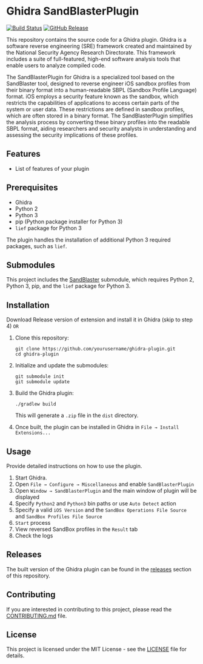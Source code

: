 # Ghidra SandBlasterPlugin

[![Build Status](https://travis-ci.org/yourusername/ghidra-plugin.svg?branch=master)](https://travis-ci.org/yourusername/ghidra-plugin)
[![GitHub Release](https://img.shields.io/github/release/shark4ce/ghidra-plugin.svg)]([https://github.com/yourusername/ghidra-plugin/releases](https://github.com/shark4ce/ghidra-plugin-v2/releases/tag/v1.0.0))

This repository contains the source code for a Ghidra plugin. Ghidra is a software reverse engineering (SRE) framework created and maintained by the National Security Agency Research Directorate. This framework includes a suite of full-featured, high-end software analysis tools that enable users to analyze compiled code.

The SandBlasterPlugin for Ghidra is a specialized tool based on the SandBlaster tool, designed to reverse engineer iOS sandbox profiles from their binary format into a human-readable SBPL (Sandbox Profile Language) format. iOS employs a security feature known as the sandbox, which restricts the capabilities of applications to access certain parts of the system or user data. These restrictions are defined in sandbox profiles, which are often stored in a binary format. The SandBlasterPlugin simplifies the analysis process by converting these binary profiles into the readable SBPL format, aiding researchers and security analysts in understanding and assessing the security implications of these profiles.


## Features

- List of features of your plugin

## Prerequisites

- Ghidra
- Python 2
- Python 3
- pip (Python package installer for Python 3)
- `lief` package for Python 3

The plugin handles the installation of additional Python 3 required packages, such as `lief`.

## Submodules

This project includes the [SandBlaster](https://github.com/malus-security/sandblaster.git) submodule, which requires Python 2, Python 3, pip, and the `lief` package for Python 3.

## Installation

Download Release version of extension and install it in Ghidra (skip to step 4) `OR`

1. Clone this repository:

    ```
    git clone https://github.com/yourusername/ghidra-plugin.git
    cd ghidra-plugin
    ```

2. Initialize and update the submodules:

    ```
    git submodule init
    git submodule update
    ```

3. Build the Ghidra plugin:

    ```
    ./gradlew build
    ```

    This will generate a `.zip` file in the `dist` directory.

4. Once built, the plugin can be installed in Ghidra in `File → Install Extensions...`

## Usage

Provide detailed instructions on how to use the plugin.

1. Start Ghidra.
2. Open `File → Configure → Miscellaneous` and enable `SandBlasterPlugin`
3. Open `Window → SandBlasterPlugin` and the main window of plugin will be displayed
4. Specify `Python2` and `Python3` bin paths or use `Auto Detect` action
5. Specify a valid `iOS Version` and the `SandBox Operations File Source` and `SandBox Profiles File Source`
6. `Start` process
7. View reversed SandBox profiles in the `Result` tab
8. Check the logs

## Releases

The built version of the Ghidra plugin can be found in the [releases](https://github.com/yourusername/ghidra-plugin/releases) section of this repository.

## Contributing

If you are interested in contributing to this project, please read the [CONTRIBUTING.md](CONTRIBUTING.md) file.

## License

This project is licensed under the MIT License - see the [LICENSE](LICENSE) file for details.
